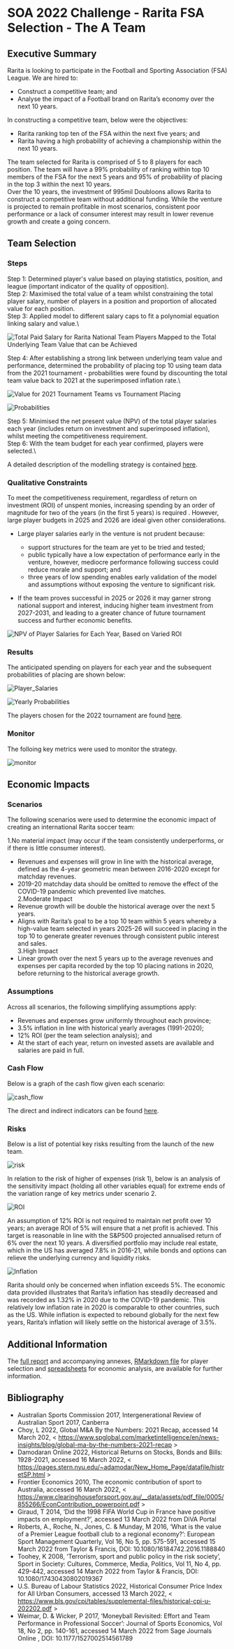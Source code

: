 # SOA 2022 Challenge - Rarita FSA Selection - The A Team

## Executive Summary

Rarita is looking to participate in the Football and Sporting Association (FSA) League. We are hired to:
*	Construct a competitive team; and
*	Analyse the impact of a Football brand on Rarita’s economy over the next 10 years.

In constructing a competitive team, below were the objectives:
*	Rarita ranking top ten of the FSA within the next five years; and
*	Rarita having a high probability of achieving a championship within the next 10 years.

The team selected for Rarita is comprised of 5 to 8 players for each position. The team will have a 99% probability of ranking within top 10 members of the FSA for the next 5 years and 95% of probability of placing in the top 3 within the next 10 years.\
Over the 10 years, the investment of 995mil Doubloons allows Rarita to construct a competitive team without additional funding. While the venture is projected to remain profitable in most scenarios, consistent poor performance or a lack of consumer interest may result in lower revenue growth and create a going concern. 


## Team Selection

###	Steps
Step 1:	Determined player's value based on playing statistics, position, and league (important indicator of the quality of opposition). \
Step 2:	Maximised the total value of a team whilst constraining the total player salary, number of players in a position and proportion of allocated value for each position.\
Step 3:	Applied model to different salary caps to fit a polynomial equation linking salary and value.\

![Total Paid Salary for Rarita National Team Players Mapped to the Total Underlying Team Value that can be Achieved](Total%20Paid%20Salary%20for%20Rarita%20National%20Team%20Players%20Mapped%20to%20the%20Total%20Underlying%20Team%20Value%20that%20can%20be%20Achieved%20(With%20a%20Fitted%206th%20Order%20Polynomial).png)

Step 4:	After establishing a strong link between underlying team value and performance, determined the probability of placing top 10 using team data from the 2021 tournament - probabilities were found by discounting the total team value back to 2021 at the superimposed inflation rate.\

![Value for 2021 Tournament Teams vs Tournament Placing](Player%20(Field%20and%20Goalkeeper)%20Value%20for%202021%20Tournament%20Teams%20vs%20Tournament%20Placing.png)

![Probabilities](Total%20Team%20Value%20Discounted%20to%202021%20and%20Corresponding%20Probabilities%20of%20Finishing%20Top%203%20(Place)%2C%20Top%2010%20but%20Not%20Top%203%20(Top%2010)%20or%20Outside%20Top%2010%20(Bottom).png)

Step 5: Minimised the net present value (NPV) of the total player salaries each year (includes return on investment and superimposed inflation), whilst meeting the competitiveness requirement.\
Step 6:	With the team budget for each year confirmed, players were selected.\

A detailed description of the modelling strategy is contained [here](Model_steps.PNG).

### Qualitative Constraints

To meet the competitiveness requirement, regardless of return on investment (ROI) of unspent monies, increasing spending by an order of magnitude for two of the years (in the first 5 years) is required . However, large player budgets in 2025 and 2026 are ideal given other considerations. 

* Large player salaries early in the venture is not prudent because:
  * support structures for the team are yet to be tried and tested;
  * public typically have a low expectation of performance early in the venture, however, mediocre performance following success could reduce morale and support; and
  * three years of low spending enables early validation of the model and assumptions without exposing the venture to significant risk.

*	If the team proves successful in 2025 or 2026 it may garner strong national support and interest, inducing higher team investment from 2027-2031, and leading to a greater chance of future tournament success and further economic benefits.

![NPV of Player Salaries for Each Year, Based on Varied ROI](NPV%20of%20Player%20Salaries%20for%20Each%20Year%2C%20Based%20on%20Varied%20ROI.png)

### Results 

The anticipated spending on players for each year and the subsequent probabilities of placing are shown below:

![Player_Salaries](Total%20NPV%20of%20player%20salary%20and%20value%20for%20the%20next%2010%20years%20using%2012%25%20ROI.png)

![Yearly Probabilities](Corresponding%20probabilities%20of%20finishing%20top%203%20(Place)%2C%20top%2010%20including%20Top%203%20(top%2010)%20or%20outside%20top%2010%20(bottom)%20for%20tournament%20position%20using%2012%25%20ROI.png)

The players chosen for the 2022 tournament are found [here](player_list_2022.PNG).

### Monitor
The folloing key metrics were used to monitor the strategy.

![monitor](monitor.PNG)

## Economic Impacts

### Scenarios

The following scenarios were used to determine the economic impact of creating an international Rarita soccer team:

1.No material impact (may occur if the team consistently underperforms, or if there is little consumer interest). 
* Revenues and expenses will grow in line with the historical average, defined as the 4-year geometric mean between 2016-2020 except for matchday revenues. 
* 2019-20 matchday data should be omitted to remove the effect of the COVID-19 pandemic which prevented live matches.\
2.Moderate Impact
* Revenue growth will be double the historical average over the next 5 years.
* Aligns with Rarita’s goal to be a top 10 team within 5 years whereby a high-value team selected in years 2025-26 will succeed in placing in the top 10 to generate greater revenues through consistent public interest and sales.\
3.High Impact
* Linear growth over the next 5 years up to the average revenues and expenses per capita recorded by the top 10 placing nations in 2020, before returning to the historical average growth.

### Assumptions

Across all scenarios, the following simplifying assumptions apply: 

*	Revenues and expenses grow uniformly throughout each province;
*	3.5% inflation in line with historical yearly averages (1991-2020);
*	12% ROI (per the team selection analysis); and
*	At the start of each year, return on invested assets are available and salaries are paid in full.

### Cash Flow

Below is a graph of the cash flow given each scenario:

![cash_flow](cash_flow_analysis.png)

The direct and indirect indicators can be found [here](economic_impacts.PNG).

### Risks

Below is a list of potential key risks resulting from the launch of the new team.

![risk](key_risks.PNG)

In relation to the risk of higher of expenses (risk 1), below is an analysis of the sensitivity impact (holding all other variables equal) for extreme ends of the variation range of key metrics under scenario 2.  

![ROI](ROI_Sensitivity.png)

An assumption of 12% ROI is not required to maintain net profit over 10 years; an average ROI of 5% will ensure that a net profit is achieved. This target is reasonable in line with the S&P500 projected annualised return of 6% over the next 10 years.  A diversified portfolio may include real estate, which in the US has averaged 7.8% in 2016-21,   while bonds and options can relieve the underlying currency and liquidity risks.

![Inflation](Inflation_sensitivity.png)

Rarita should only be concerned when inflation exceeds 5%. The economic data provided illustrates that Rarita’s inflation has steadily decreased and was recorded as 1.32% in 2020 due to the COVID-19 pandemic. This relatively low inflation rate in 2020 is comparable to other countries, such as the US.  While inflation is expected to rebound globally for the next few years, Rarita’s inflation will likely settle on the historical average of 3.5%.

## Additional Information

The [full report](https://github.com/ACTL5100-T1-2022/github-showcase-page-the-a-team/blob/main/The%20A%20Team%20FSA%20Leagure%20Report%202022.docx) and accompanying annexes, [RMarkdown file](https://github.com/ACTL5100-T1-2022/github-showcase-page-the-a-team/blob/main/Annex%20A%20-%20Team%20Selection%20Code%20and%20Commentary.docx) for player selection and [spreadsheets](https://github.com/ACTL5100-T1-2022/github-showcase-page-the-a-team/blob/main/Annex%20B%20-%20Economic%20Impact%20and%20Sensitivity%20Analysis.xlsx) for economic analysis, are available for further information.

## Bibliography

*	Australian Sports Commission 2017, Intergenerational Review of Australian Sport 2017, Canberra
* Choy, L 2022, Global M&A By the Numbers: 2021 Recap, accessed 14 March 202, < https://www.spglobal.com/marketintelligence/en/news-insights/blog/global-ma-by-the-numbers-2021-recap >
*	Damodaran Online 2022, Historical Returns on Stocks, Bonds and Bills: 1928-2021, accessed 16 March 2022, < https://pages.stern.nyu.edu/~adamodar/New_Home_Page/datafile/histretSP.html >
*	Frontier Economics 2010, The economic contribution of sport to Australia, accessed 16 March 2022, < https://www.clearinghouseforsport.gov.au/__data/assets/pdf_file/0005/855266/EconContribution_powerpoint.pdf >
*	Giraud, T 2014, ‘Did the 1998 FIFA World Cup in France have positive impacts on employment?’, accessed 13 March 2022 from DiVA Portal
*	Roberts, A., Roche, N., Jones, C. & Munday, M 2016, ‘What is the value of a Premier League football club to a regional economy?’: European Sport Management Quarterly, Vol 16, No 5, pp. 575-591, accessed 15 March 2022 from Taylor & Francis, DOI: 10.1080/16184742.2016.1188840
*	Toohey, K 2008, ‘Terrorism, sport and public policy in the risk society’, Sport in Society: Cultures, Commerce, Media, Politics, Vol 11, No 4, pp. 429-442, accessed 14 March 2022 from Taylor & Francis, DOI: 10.1080/17430430802019367
*	U.S. Bureau of Labour Statistics 2022, Historical Consumer Price Index for All Urban Consumers, accessed 13 March 2022, < https://www.bls.gov/cpi/tables/supplemental-files/historical-cpi-u-202202.pdf >
*	Weimar, D. & Wicker, P 2017, ‘Moneyball Revisited: Effort and Team Performance in Professional Soccer’: Journal of Sports Economics, Vol 18, No 2, pp. 140-161, accessed 14 March 2022 from Sage Journals Online , DOI: 10.1177/1527002514561789 

